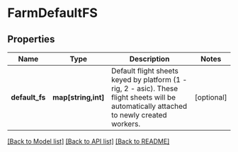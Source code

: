# FarmDefaultFS

## Properties
Name | Type | Description | Notes
------------ | ------------- | ------------- | -------------
**default_fs** | **map[string,int]** | Default flight sheets keyed by platform (1 - rig, 2 - asic). These flight sheets will be automatically attached to newly created workers. | [optional] 

[[Back to Model list]](../README.md#documentation-for-models) [[Back to API list]](../README.md#documentation-for-api-endpoints) [[Back to README]](../README.md)


